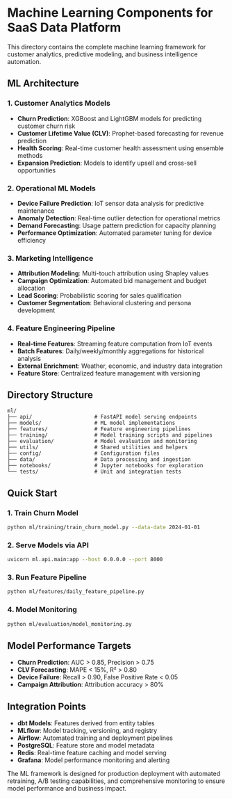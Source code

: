 # Machine Learning Components for SaaS Data Platform

This directory contains the complete machine learning framework for customer analytics, predictive modeling, and business intelligence automation.

## ML Architecture

### 1. **Customer Analytics Models**
- **Churn Prediction**: XGBoost and LightGBM models for predicting customer churn risk
- **Customer Lifetime Value (CLV)**: Prophet-based forecasting for revenue prediction
- **Health Scoring**: Real-time customer health assessment using ensemble methods
- **Expansion Prediction**: Models to identify upsell and cross-sell opportunities

### 2. **Operational ML Models**
- **Device Failure Prediction**: IoT sensor data analysis for predictive maintenance
- **Anomaly Detection**: Real-time outlier detection for operational metrics
- **Demand Forecasting**: Usage pattern prediction for capacity planning
- **Performance Optimization**: Automated parameter tuning for device efficiency

### 3. **Marketing Intelligence**
- **Attribution Modeling**: Multi-touch attribution using Shapley values
- **Campaign Optimization**: Automated bid management and budget allocation
- **Lead Scoring**: Probabilistic scoring for sales qualification
- **Customer Segmentation**: Behavioral clustering and persona development

### 4. **Feature Engineering Pipeline**
- **Real-time Features**: Streaming feature computation from IoT events
- **Batch Features**: Daily/weekly/monthly aggregations for historical analysis
- **External Enrichment**: Weather, economic, and industry data integration
- **Feature Store**: Centralized feature management with versioning

## Directory Structure

```
ml/
├── api/                    # FastAPI model serving endpoints
├── models/                 # ML model implementations
├── features/               # Feature engineering pipelines
├── training/               # Model training scripts and pipelines
├── evaluation/             # Model evaluation and monitoring
├── utils/                  # Shared utilities and helpers
├── config/                 # Configuration files
├── data/                   # Data processing and ingestion
├── notebooks/              # Jupyter notebooks for exploration
└── tests/                  # Unit and integration tests
```

## Quick Start

### 1. **Train Churn Model**
```bash
python ml/training/train_churn_model.py --data-date 2024-01-01
```

### 2. **Serve Models via API**
```bash
uvicorn ml.api.main:app --host 0.0.0.0 --port 8000
```

### 3. **Run Feature Pipeline**
```bash
python ml/features/daily_feature_pipeline.py
```

### 4. **Model Monitoring**
```bash
python ml/evaluation/model_monitoring.py
```

## Model Performance Targets

- **Churn Prediction**: AUC > 0.85, Precision > 0.75
- **CLV Forecasting**: MAPE < 15%, R² > 0.80
- **Device Failure**: Recall > 0.90, False Positive Rate < 0.05
- **Campaign Attribution**: Attribution accuracy > 80%

## Integration Points

- **dbt Models**: Features derived from entity tables
- **MLflow**: Model tracking, versioning, and registry
- **Airflow**: Automated training and deployment pipelines
- **PostgreSQL**: Feature store and model metadata
- **Redis**: Real-time feature caching and model serving
- **Grafana**: Model performance monitoring and alerting

The ML framework is designed for production deployment with automated retraining, A/B testing capabilities, and comprehensive monitoring to ensure model performance and business impact.

